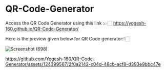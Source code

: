 # QR-Code-Generator

Access the QR Code Generator using this link :👉🏻 https://yogesh-160.github.io/QR-Code-Generator/

Here is the preview given below for QR Code generator:👇🏻

![Screenshot (698)](https://github.com/Yogesh-160/QR-Code-Generator/assets/124399567/561303b2-2e90-4594-a5be-0b5525a285fd)



https://github.com/Yogesh-160/QR-Code-Generator/assets/124399567/2f0a2142-c04d-48cb-acf8-d393e9bbc47e

